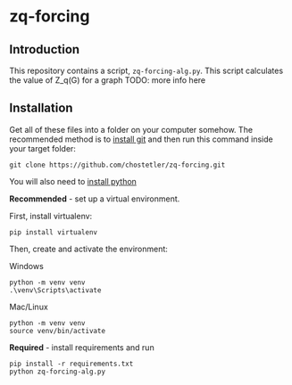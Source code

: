 # zq-forcing

## Introduction
This repository contains a script, `zq-forcing-alg.py`. This script calculates the value of Z_q(G) for a graph TODO: more info here

## Installation
Get all of these files into a folder on your computer somehow. The recommended method is to [install git](https://git-scm.com/book/en/v2/Getting-Started-Installing-Git) and then run this command inside your target folder:
```
git clone https://github.com/chostetler/zq-forcing.git
```
You will also need to [install python](https://www.python.org/downloads/)

__Recommended__ - set up a virtual environment.

First, install virtualenv:
```
pip install virtualenv
```

Then, create and activate the environment:

Windows
```
python -m venv venv
.\venv\Scripts\activate
```

Mac/Linux
```
python -m venv venv
source venv/bin/activate
```

__Required__ - install requirements and run
```
pip install -r requirements.txt
python zq-forcing-alg.py
```

